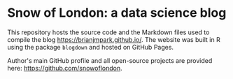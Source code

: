 # Snow of London: a data science blog

This repository hosts the source code and the Markdown files used to compile the blog https://brianjmpark.github.io/. 
The website was built in R using the package `blogdown` and hosted on GitHub Pages. 

Author's main GitHub profile and all open-source projects are provided here: https://github.com/snowoflondon.

